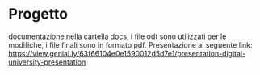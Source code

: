 # Progetto 
documentazione nella cartella docs, i file odt sono utilizzati per le modifiche, i file finali sono in formato pdf.
Presentazione al seguente link: https://view.genial.ly/63f66104e0e1590012d5d7e1/presentation-digital-university-presentation
